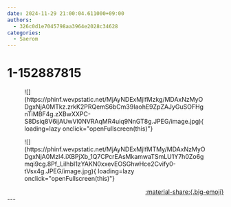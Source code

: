 ```yaml
---
date: 2024-11-29 21:00:04.611000+09:00
authors:
  - 326c0d1e7045798aa3964e2028c34628
categories:
  - Saerom
---
```


# 1-152887815

<div class="post-container" markdown="1">
<div class="content-container md-sidebar__scrollwrap" markdown="1">


<figure markdown="1">
![](https://phinf.wevpstatic.net/MjAyNDExMjlfMzkg/MDAxNzMyODgxNjA0MTkz.zrkK2PRQemS6bCm39IaohE9ZpZAJyGuSOFHgnTiMBF4g.zXBwXXPC-S8Dsiq8V6ijAUwVl0NVRAqMR4uiq9NnGT8g.JPEG/image.jpg){ loading=lazy onclick="openFullscreen(this)"}
</figure>

<figure markdown="1">
![](https://phinf.wevpstatic.net/MjAyNDExMjlfMTMy/MDAxNzMyODgxNjA0MzI4.iXBPjXb_1Q7CPcrEAsMkamwaTSmLU1Y7h0Zo6gmqi9cg.8Pf_LilhbI1zYAKN0xxevEOSGhwHce2Cvify0-tVsx4g.JPEG/image.jpg){ loading=lazy onclick="openFullscreen(this)"}
</figure>


</div>
</div>

<div style="text-align: right;" markdown="1">
<a href="https://weverse.io/fromis9/artist/1-152887815" style="text-align: right;">:material-share:{.big-emoji}</a>
</div>
---
